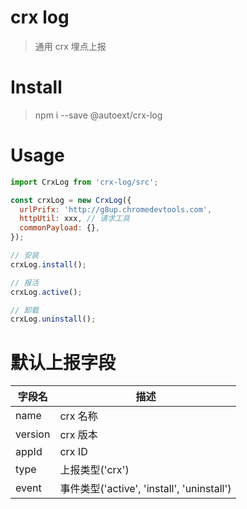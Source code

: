 # crx log
> 通用 crx 埋点上报

# Install
> npm i --save @autoext/crx-log

# Usage
```js
import CrxLog from 'crx-log/src';

const crxLog = new CrxLog({
  urlPrifx: 'http://g8up.chromedevtools.com',
  httpUtil: xxx, // 请求工具
  commonPayload: {},
});

// 安装
crxLog.install();

// 报活
crxLog.active();

// 卸载
crxLog.uninstall();
```

# 默认上报字段
| 字段名 | 描述 |
|---|---|
| name | crx 名称 |
| version | crx 版本 |
| appId | crx ID |
| type | 上报类型('crx') |
| event | 事件类型('active', 'install', 'uninstall') |